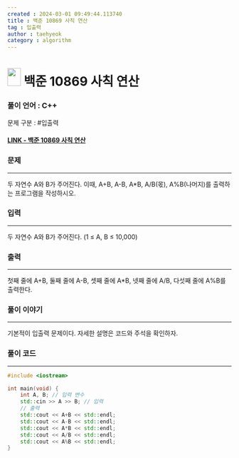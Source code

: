 ```yaml
---
created : 2024-03-01 09:49:44.113740
title : 백준 10869 사칙 연산
tag : 입출력
author : taehyeok
category : algorithm
---
```

# <img src="https://d2gd6pc034wcta.cloudfront.net/tier/1.svg" width="30" height="40"> 백준 10869 사칙 연산


### 풀이 언어 : C++

문제 구분 : #입출력
#### [LINK - 백준 10869 사칙 연산](https://www.acmicpc.net/problem/10869)

### 문제
<hr>

두 자연수 A와 B가 주어진다. 이때, A+B, A-B, A*B, A/B(몫), A%B(나머지)를 출력하는 프로그램을 작성하시오. 

### 입력
<hr>

두 자연수 A와 B가 주어진다. (1 ≤ A, B ≤ 10,000)
### 출력
<hr>
첫째 줄에 A+B, 둘째 줄에 A-B, 셋째 줄에 A*B, 넷째 줄에 A/B, 다섯째 줄에 A%B를 출력한다.

### 풀이 이야기
<hr>
기본적이 입출력 문제이다. 자세한 설명은 코드와 주석을 확인하자.

### 풀이 코드
<hr>

``` c++
#include <iostream>

int main(void) {
    int A, B; // 입력 변수
    std::cin >> A >> B; // 입력
    // 출력
    std::cout << A+B << std::endl;
    std::cout << A-B << std::endl;
    std::cout << A*B << std::endl;
    std::cout << A/B << std::endl;
    std::cout << A%B << std::endl;
}
```
